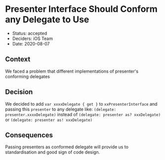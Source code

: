 # Presenter Interface Should Conform any Delegate to Use

* Status: accepted
* Deciders: iOS Team
* Date: 2020-08-07

## Context

We faced a problem that different implementations of presenter's conforming delegates

## Decision

We decided to add `var xxxxDelegate { get }` to `xxPresenterInterface` and passing this `presenter`  to any delegate like:  `(delegate: presenter.xxxxDelegate)` instead of  `(delegate: presenter as? xxxDelegate)` or `(delegate: presenter as! xxxDelegate)`

## Consequences

Passing presenters as conformed delegate will provide us to standardisation and good sign of code design.
